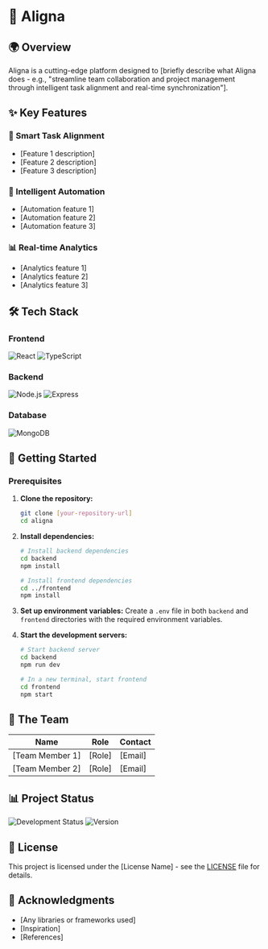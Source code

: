# 🌟 Aligna

## 🌍 Overview

Aligna is a cutting-edge platform designed to [briefly describe what Aligna does - e.g., "streamline team collaboration and project management through intelligent task alignment and real-time synchronization"].

## ✨ Key Features

### 🔄 Smart Task Alignment
- [Feature 1 description]
- [Feature 2 description]
- [Feature 3 description]

### 🤖 Intelligent Automation
- [Automation feature 1]
- [Automation feature 2]
- [Automation feature 3]

### 📊 Real-time Analytics
- [Analytics feature 1]
- [Analytics feature 2]
- [Analytics feature 3]

## 🛠️ Tech Stack

### Frontend
![React](https://img.shields.io/badge/React-20232A?style=for-the-badge&logo=react&logoColor=61DAFB)
![TypeScript](https://img.shields.io/badge/TypeScript-007ACC?style=for-the-badge&logo=typescript&logoColor=white)

### Backend
![Node.js](https://img.shields.io/badge/Node.js-43853D?style=for-the-badge&logo=node.js&logoColor=white)
![Express](https://img.shields.io/badge/Express.js-404D59?style=for-the-badge)

### Database
![MongoDB](https://img.shields.io/badge/MongoDB-4EA94B?style=for-the-badge&logo=mongodb&logoColor=white)

## 🚀 Getting Started

### Prerequisites

1. **Clone the repository:**
   ```bash
   git clone [your-repository-url]
   cd aligna
   ```

2. **Install dependencies:**
   ```bash
   # Install backend dependencies
   cd backend
   npm install
   
   # Install frontend dependencies
   cd ../frontend
   npm install
   ```

3. **Set up environment variables:**
   Create a `.env` file in both `backend` and `frontend` directories with the required environment variables.

4. **Start the development servers:**
   ```bash
   # Start backend server
   cd backend
   npm run dev
   
   # In a new terminal, start frontend
   cd frontend
   npm start
   ```

## 👥 The Team

| Name               | Role              | Contact                                      |
|--------------------|-------------------|----------------------------------------------|
| [Team Member 1]   | [Role]            | [Email]                                      |
| [Team Member 2]   | [Role]            | [Email]                                      |

## 📊 Project Status

![Development Status](https://img.shields.io/badge/Status-Development-yellow?style=for-the-badge)
![Version](https://img.shields.io/badge/Version-0.1.0-blue?style=for-the-badge)

## 📝 License

This project is licensed under the [License Name] - see the [LICENSE](LICENSE) file for details.

## 🙏 Acknowledgments

- [Any libraries or frameworks used]
- [Inspiration]
- [References]